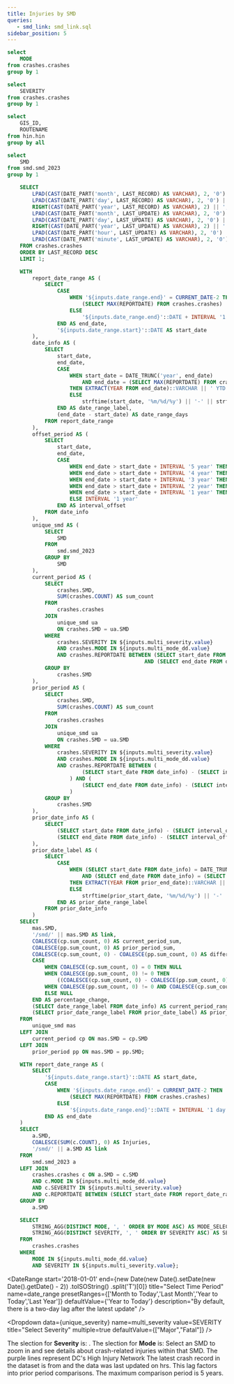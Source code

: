 ```yaml
---
title: Injuries by SMD
queries:
   - smd_link: smd_link.sql
sidebar_position: 5
---
```


```sql unique_mode
select 
    MODE
from crashes.crashes
group by 1
```

```sql unique_severity
select 
    SEVERITY
from crashes.crashes
group by 1
```

```sql unique_hin
select 
    GIS_ID,
    ROUTENAME
from hin.hin
group by all
```

```sql unique_smd
select 
    SMD
from smd.smd_2023
group by 1
```

```sql last_record
    SELECT
        LPAD(CAST(DATE_PART('month', LAST_RECORD) AS VARCHAR), 2, '0') || '/' ||
        LPAD(CAST(DATE_PART('day', LAST_RECORD) AS VARCHAR), 2, '0') || '/' ||
        RIGHT(CAST(DATE_PART('year', LAST_RECORD) AS VARCHAR), 2) || ',' AS latest_record,
        LPAD(CAST(DATE_PART('month', LAST_UPDATE) AS VARCHAR), 2, '0') || '/' ||
        LPAD(CAST(DATE_PART('day', LAST_UPDATE) AS VARCHAR), 2, '0') || '/' ||
        RIGHT(CAST(DATE_PART('year', LAST_UPDATE) AS VARCHAR), 2) || ' at ' ||
        LPAD(CAST(DATE_PART('hour', LAST_UPDATE) AS VARCHAR), 2, '0') || ':' ||
        LPAD(CAST(DATE_PART('minute', LAST_UPDATE) AS VARCHAR), 2, '0') AS latest_update
    FROM crashes.crashes
    ORDER BY LAST_RECORD DESC
    LIMIT 1;
```

```sql period_comp_smd
    WITH 
        report_date_range AS (
            SELECT
                CASE 
                    WHEN '${inputs.date_range.end}' = CURRENT_DATE-2 THEN 
                        (SELECT MAX(REPORTDATE) FROM crashes.crashes)
                    ELSE 
                        '${inputs.date_range.end}'::DATE + INTERVAL '1 day'
                END AS end_date,
                '${inputs.date_range.start}'::DATE AS start_date
        ),
        date_info AS (
            SELECT
                start_date,
                end_date,
                CASE 
                    WHEN start_date = DATE_TRUNC('year', end_date)
                        AND end_date = (SELECT MAX(REPORTDATE) FROM crashes.crashes)
                    THEN EXTRACT(YEAR FROM end_date)::VARCHAR || ' YTD'
                    ELSE
                        strftime(start_date, '%m/%d/%y') || '-' || strftime(end_date - INTERVAL '1 day', '%m/%d/%y')
                END AS date_range_label,
                (end_date - start_date) AS date_range_days
            FROM report_date_range
        ),
        offset_period AS (
            SELECT
                start_date,
                end_date,
                CASE 
                    WHEN end_date > start_date + INTERVAL '5 year' THEN (SELECT 1/0) -- Force failure if > 5 years
                    WHEN end_date > start_date + INTERVAL '4 year' THEN INTERVAL '5 year'
                    WHEN end_date > start_date + INTERVAL '3 year' THEN INTERVAL '4 year'
                    WHEN end_date > start_date + INTERVAL '2 year' THEN INTERVAL '3 year'
                    WHEN end_date > start_date + INTERVAL '1 year' THEN INTERVAL '2 year'
                    ELSE INTERVAL '1 year'
                END AS interval_offset
            FROM date_info
        ),
        unique_smd AS (
            SELECT 
                SMD 
            FROM 
                smd.smd_2023 
            GROUP BY 
                SMD
        ),
        current_period AS (
            SELECT 
                crashes.SMD, 
                SUM(crashes.COUNT) AS sum_count
            FROM 
                crashes.crashes 
            JOIN 
                unique_smd ua 
                ON crashes.SMD = ua.SMD
            WHERE 
                crashes.SEVERITY IN ${inputs.multi_severity.value} 
                AND crashes.MODE IN ${inputs.multi_mode_dd.value}
                AND crashes.REPORTDATE BETWEEN (SELECT start_date FROM date_info)
                                            AND (SELECT end_date FROM date_info)
            GROUP BY 
                crashes.SMD
        ), 
        prior_period AS (
            SELECT 
                crashes.SMD, 
                SUM(crashes.COUNT) AS sum_count
            FROM 
                crashes.crashes 
            JOIN 
                unique_smd ua 
                ON crashes.SMD = ua.SMD
            WHERE 
                crashes.SEVERITY IN ${inputs.multi_severity.value} 
                AND crashes.MODE IN ${inputs.multi_mode_dd.value}
                AND crashes.REPORTDATE BETWEEN (
                        (SELECT start_date FROM date_info) - (SELECT interval_offset FROM offset_period)
                    ) AND (
                        (SELECT end_date FROM date_info) - (SELECT interval_offset FROM offset_period)
                    )
            GROUP BY 
                crashes.SMD
        ),
        prior_date_info AS (
            SELECT
                (SELECT start_date FROM date_info) - (SELECT interval_offset FROM offset_period) AS prior_start_date,
                (SELECT end_date FROM date_info) - (SELECT interval_offset FROM offset_period) AS prior_end_date
        ),
        prior_date_label AS (
            SELECT
                CASE 
                    WHEN (SELECT start_date FROM date_info) = DATE_TRUNC('year', (SELECT end_date FROM date_info))
                        AND (SELECT end_date FROM date_info) = (SELECT MAX(REPORTDATE) FROM crashes.crashes)
                    THEN EXTRACT(YEAR FROM prior_end_date)::VARCHAR || ' YTD'
                    ELSE
                        strftime(prior_start_date, '%m/%d/%y') || '-' || strftime(prior_end_date - INTERVAL '1 day', '%m/%d/%y')
                END AS prior_date_range_label
            FROM prior_date_info
        )
    SELECT 
        mas.SMD,
        '/smd/' || mas.SMD AS link,
        COALESCE(cp.sum_count, 0) AS current_period_sum, 
        COALESCE(pp.sum_count, 0) AS prior_period_sum, 
        COALESCE(cp.sum_count, 0) - COALESCE(pp.sum_count, 0) AS difference,
        CASE 
            WHEN COALESCE(cp.sum_count, 0) = 0 THEN NULL
            WHEN COALESCE(pp.sum_count, 0) != 0 THEN 
                ((COALESCE(cp.sum_count, 0) - COALESCE(pp.sum_count, 0)) / COALESCE(pp.sum_count, 0))
            WHEN COALESCE(pp.sum_count, 0) != 0 AND COALESCE(cp.sum_count, 0) = 0 THEN -1
            ELSE NULL 
        END AS percentage_change,
        (SELECT date_range_label FROM date_info) AS current_period_range,
        (SELECT prior_date_range_label FROM prior_date_label) AS prior_period_range
    FROM 
        unique_smd mas
    LEFT JOIN 
        current_period cp ON mas.SMD = cp.SMD
    LEFT JOIN 
        prior_period pp ON mas.SMD = pp.SMD;
```

```sql smd_map
    WITH report_date_range AS (
        SELECT
            '${inputs.date_range.start}'::DATE AS start_date,
            CASE 
                WHEN '${inputs.date_range.end}' = CURRENT_DATE-2 THEN 
                    (SELECT MAX(REPORTDATE) FROM crashes.crashes)
                ELSE 
                    '${inputs.date_range.end}'::DATE + INTERVAL '1 day'
            END AS end_date
    )
    SELECT
        a.SMD,
        COALESCE(SUM(c.COUNT), 0) AS Injuries,
        '/smd/' || a.SMD AS link
    FROM
        smd.smd_2023 a
    LEFT JOIN
        crashes.crashes c ON a.SMD = c.SMD
        AND c.MODE IN ${inputs.multi_mode_dd.value}
        AND c.SEVERITY IN ${inputs.multi_severity.value}
        AND c.REPORTDATE BETWEEN (SELECT start_date FROM report_date_range) AND (SELECT end_date FROM report_date_range)
    GROUP BY
        a.SMD
```

```sql mode_severity_selection
    SELECT
        STRING_AGG(DISTINCT MODE, ', ' ORDER BY MODE ASC) AS MODE_SELECTION,
        STRING_AGG(DISTINCT SEVERITY, ', ' ORDER BY SEVERITY ASC) AS SEVERITY_SELECTION
    FROM
        crashes.crashes
    WHERE
        MODE IN ${inputs.multi_mode_dd.value}
        AND SEVERITY IN ${inputs.multi_severity.value};
```

<DateRange
    start='2018-01-01'
    end={new Date(new Date().setDate(new Date().getDate() - 2))
    .toISOString()
    .split('T')[0]}
    title="Select Time Period"
    name=date_range
    presetRanges={['Month to Today','Last Month','Year to Today','Last Year']}
    defaultValue={'Year to Today'}
    description="By default, there is a two-day lag after the latest update"
/>

<Dropdown
    data={unique_severity} 
    name=multi_severity
    value=SEVERITY
    title="Select Severity"
    multiple=true
    defaultValue={["Major","Fatal"]}
/>

<Dropdown
    data={unique_mode} 
    name=multi_mode_dd
    value=MODE
    title="Select Mode"
    multiple=true
    selectAllByDefault=true
    description="*Only fatal"
/>

<Alert status="info">
The slection for <b>Severity</b> is: <b><Value data={mode_severity_selection} column="SEVERITY_SELECTION"/></b>. The slection for <b>Mode</b> is: <b><Value data={mode_severity_selection} column="MODE_SELECTION"/></b> <Info description="*Fatal only." color="primary" />
</Alert>

<Note>
   Select an SMD to zoom in and see details about crash-related injuries within that SMD.
</Note>

<Grid cols=2>
    <Group>
        <BaseMap
          height=450
          startingZoom=11
          title="SMD"
        >
        <Areas data={unique_hin} geoJsonUrl='/High_Injury_Network.geojson' geoId=GIS_ID areaCol=GIS_ID borderColor=#9d00ff color=#1C00ff00 ignoreZoom=true
            tooltip={[
                {id: 'ROUTENAME'}
            ]}
        />
        <Areas data={smd_map} geoJsonUrl='/smd_2023.geojson' geoId=SMD areaCol=SMD value=Injuries link=link min=0 opacity=0.7 borderWidth=1 borderColor='#A9A9A9'/>
        </BaseMap>
        <Note>
            The purple lines represent DC's High Injury Network
        </Note>
    </Group>    
    <Group>
        <DataTable data={period_comp_smd} sort="current_period_sum desc" title="Selected Period Comparison" search=true wrapTitles=true rowShading=true link=link totalRow=true>
            <Column id=SMD title="SMD"/>
            <Column id=current_period_sum title={`${period_comp_smd[0].current_period_range}`} />
            <Column id=prior_period_sum title={`${period_comp_smd[0].prior_period_range}`}  />
            <Column id=difference title="Diff" contentType=delta downIsGood=True />
            <Column id=percentage_change fmt='pct0' title="% Diff"/> 
        </DataTable>
        <Note>
            The latest crash record in the dataset is from <Value data={last_record} column="latest_record"/> and the data was last updated on <Value data={last_record} column="latest_update"/> hrs. This lag factors into prior period comparisons. The maximum comparison period is 5 years.
        </Note>
    </Group>
</Grid>